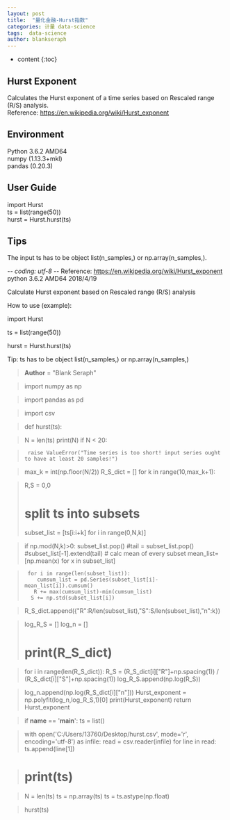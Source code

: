 ```yaml
---
layout: post
title:  "量化金融-Hurst指数"
categories: 计量 data-science
tags:  data-science 
author: blankseraph
---
```


* content
{:toc}


## Hurst Exponent
Calculates the Hurst exponent of a time series based on Rescaled range (R/S) analysis.  
Reference: https://en.wikipedia.org/wiki/Hurst_exponent 
## Environment  
Python 3.6.2 AMD64  
numpy (1.13.3+mkl)  
pandas (0.20.3)  
## User Guide  
import Hurst  
ts = list(range(50))  
hurst = Hurst.hurst(ts)
## Tips
The input ts has to be object list(n_samples,) or np.array(n_samples,).

 -*- coding: utf-8 -*-
 Reference: https://en.wikipedia.org/wiki/Hurst_exponent
 python 3.6.2 AMD64
 2018/4/19

 Calculate Hurst exponent based on Rescaled range (R/S) analysis

 How to use (example):
 
 import Hurst 

 ts = list(range(50))

 hurst = Hurst.hurst(ts)

 Tip: ts has to be object list(n_samples,) or np.array(n_samples,)













>__Author__ = "Blank Seraph"

>import numpy as np

>import pandas as pd

>import  csv

>def hurst(ts):

>    N = len(ts)
>    print(N)
>   if N < 20:

>      raise ValueError("Time series is too short! input series ought to have at least 20 samples!")

>   max_k = int(np.floor(N/2))
>  R_S_dict = []
> for k in range(10,max_k+1):

>    R,S = 0,0
>   # split ts into subsets
>  subset_list = [ts[i:i+k] for i in range(0,N,k)]

> if np.mod(N,k)>0:
>    subset_list.pop()
>   #tail = subset_list.pop()
>  #subset_list[-1].extend(tail)
>        # calc mean of every subset
>       mean_list=[np.mean(x) for x in subset_list]

>      for i in range(len(subset_list)):
>         cumsum_list = pd.Series(subset_list[i]-mean_list[i]).cumsum()
>        R += max(cumsum_list)-min(cumsum_list)
>       S += np.std(subset_list[i])

>  R_S_dict.append({"R":R/len(subset_list),"S":S/len(subset_list),"n":k})

>    log_R_S = []
>   log_n = []
>  # print(R_S_dict)

> for i in range(len(R_S_dict)):
>    R_S = (R_S_dict[i]["R"]+np.spacing(1)) / (R_S_dict[i]["S"]+np.spacing(1))
>   log_R_S.append(np.log(R_S))

>  log_n.append(np.log(R_S_dict[i]["n"]))
>   Hurst_exponent = np.polyfit(log_n,log_R_S,1)[0]
>  print(Hurst_exponent)
> return Hurst_exponent

>if __name__ == '__main__':
> ts = list()

>with open('C:/Users/13760/Desktop/hurst.csv', mode='r', encoding='utf-8') as infile:
> read = csv.reader(infile)
>for line in read:
>   ts.append(line[1])

>  # print(ts)

>N = len(ts)
>ts = np.array(ts)
>ts = ts.astype(np.float)

>hurst(ts)

